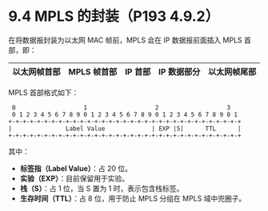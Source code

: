 # 9.4 MPLS 的封装（P193 4.9.2）

在将数据报封装为以太网 MAC 帧前，MPLS 会在 IP 数据报前面插入 MPLS 首部，即：

| 以太网帧首部 | **MPLS 帧首部** | IP 首部 | IP 数据部分 | 以太网帧尾部 |
|--------|--------------|-------|---------|--------|

MPLS 首部格式如下：

```
 0                   1                   2                   3
 0 1 2 3 4 5 6 7 8 9 0 1 2 3 4 5 6 7 8 9 0 1 2 3 4 5 6 7 8 9 0 1
+-+-+-+-+-+-+-+-+-+-+-+-+-+-+-+-+-+-+-+-+-+-+-+-+-+-+-+-+-+-+-+-+
|               Label Value             | EXP |S|      TTL      |
+-+-+-+-+-+-+-+-+-+-+-+-+-+-+-+-+-+-+-+-+-+-+-+-+-+-+-+-+-+-+-+-+
```

其中：

+ **标签指（Label Value）**：占 20 位。
+ **实验（EXP）**：目前保留用于实验。
+ **栈（S）**：占 1 位，当 S 置为 1 时，表示包含栈标签。
+ **生存时间（TTL）**：占 8 位，用于防止 MPLS 分组在 MPLS 域中兜圈子。